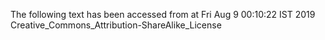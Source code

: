 The following text has been accessed from at Fri Aug 9 00:10:22 IST 2019
Creative_Commons_Attribution-ShareAlike_License
